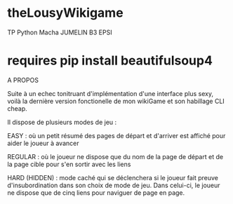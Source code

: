 # theLousyWikigame
TP Python
Macha JUMELIN B3 EPSI

# requires pip install beautifulsoup4 

A PROPOS 

Suite à un echec tonitruant d'implémentation d'une interface plus sexy, voilà la dernière version fonctionelle de mon wikiGame et son habillage CLI cheap.

 Il dispose de plusieurs modes de jeu : 

   EASY : où un petit résumé des pages de départ et d'arriver est affiché pour aider le joueur à avancer

   REGULAR : où le joueur ne dispose que du nom de la page de départ et de la page cible pour s'en sortir avec les liens

   HARD (HIDDEN) : mode caché qui se déclenchera si le joueur fait preuve d'insubordination dans son choix de mode de jeu. 
				   Dans celui-ci,  le joueur ne dispose que de cinq liens pour naviguer de page en page.